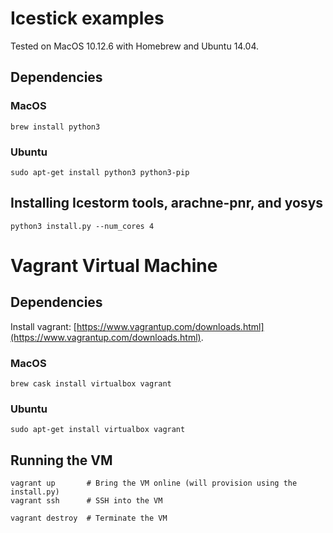 # Icestick examples
Tested on MacOS 10.12.6 with Homebrew and Ubuntu 14.04.
## Dependencies
### MacOS
```
brew install python3
```

### Ubuntu
```
sudo apt-get install python3 python3-pip
```

## Installing Icestorm tools, arachne-pnr, and yosys
```
python3 install.py --num_cores 4
```

# Vagrant Virtual Machine

## Dependencies
Install vagrant: [https://www.vagrantup.com/downloads.html](https://www.vagrantup.com/downloads.html).

### MacOS
```
brew cask install virtualbox vagrant
```

### Ubuntu
```
sudo apt-get install virtualbox vagrant
```

## Running the VM
```
vagrant up       # Bring the VM online (will provision using the install.py)
vagrant ssh      # SSH into the VM
```

```
vagrant destroy  # Terminate the VM
```
